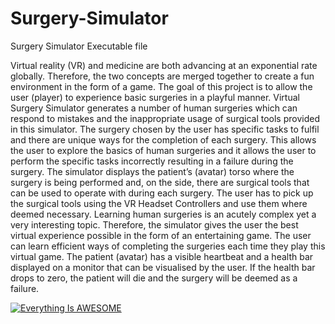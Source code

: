 # Surgery-Simulator
Surgery Simulator Executable file

Virtual reality (VR) and medicine are both advancing at an exponential rate globally. Therefore, the two concepts are merged together to create a fun environment in the form of a game. The goal of this project is to allow the user (player) to experience basic surgeries in a playful manner.
Virtual Surgery Simulator generates a number of human surgeries which can respond to mistakes and the inappropriate usage of surgical tools provided in this simulator. The surgery chosen by the user has specific tasks to fulfil and there are unique ways for the completion of each surgery. This allows the user to explore the basics of human surgeries and it allows the user to perform the specific tasks incorrectly resulting in a failure during the surgery. The simulator displays the patient’s (avatar) torso where the surgery is being performed and, on the side, there are surgical tools that can be used to operate with during each surgery. The user has to pick up the surgical tools using the VR Headset Controllers and use them where deemed necessary. 
Learning human surgeries is an acutely complex yet a very interesting topic. Therefore, the simulator gives the user the best virtual experience possible in the form of an entertaining game. The user can learn efficient ways of completing the surgeries each time they play this virtual game. The patient (avatar) has a visible heartbeat and a health bar displayed on a monitor that can be visualised by the user. If the health bar drops to zero, the patient will die and the surgery will be deemed as a failure. 

[![Everything Is AWESOME](https://img.youtu.be/pDowz5_hEZ8/0.jpg)](https://youtu.be/pDowz5_hEZ8 "Everything Is AWESOME")
